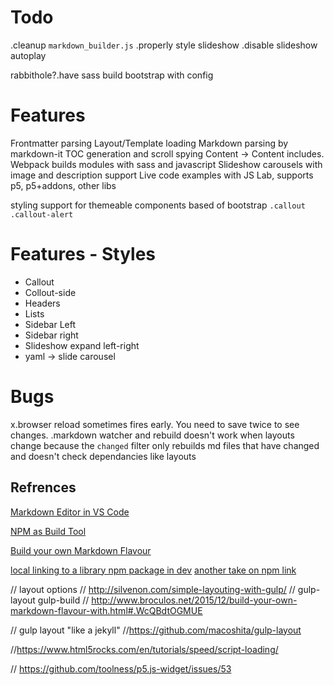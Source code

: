 # Todo

.cleanup `markdown_builder.js`
.properly style slideshow
.disable slideshow autoplay


rabbithole?.have sass build bootstrap with config

# Features

Frontmatter parsing
Layout/Template loading
Markdown parsing by markdown-it
TOC generation and scroll spying
Content -> Content includes.
Webpack builds modules with sass and javascript
Slideshow carousels with image and description support
Live code examples with JS Lab, supports p5, p5+addons, other libs

styling support for themeable components based of bootstrap `.callout .callout-alert`


# Features - Styles
- Callout
- Collout-side
- Headers
- Lists
- Sidebar Left
- Sidebar right
- Slideshow expand left-right
- yaml -> slide carousel


# Bugs
x.browser reload sometimes fires early. You need to save twice to see changes.
.markdown watcher and rebuild doesn't work when layouts change because the `changed` filter only rebuilds md files that have changed and doesn't check dependancies like layouts



## Refrences
[Markdown Editor in VS Code](
http://thisdavej.com/build-an-amazing-markdown-editor-using-visual-studio-code-and-pandoc/)

[NPM as Build Tool](https://www.keithcirkel.co.uk/how-to-use-npm-as-a-build-tool/)

[Build your own Markdown Flavour](http://www.broculos.net/2015/12/build-your-own-markdown-flavour-with.html#.WcVuXNOGMUE)

[local linking to a library npm package in dev](http://justjs.com/posts/npm-link-developing-your-own-npm-modules-without-tears)
[another take on npm link](https://medium.com/@the1mills/how-to-test-your-npm-module-without-publishing-it-every-5-minutes-1c4cb4b369be)


// layout options
// http://silvenon.com/simple-layouting-with-gulp/
// gulp-layout gulp-build
// http://www.broculos.net/2015/12/build-your-own-markdown-flavour-with.html#.WcQBdtOGMUE

// gulp layout "like a jekyll"
//https://github.com/macoshita/gulp-layout

//https://www.html5rocks.com/en/tutorials/speed/script-loading/

// https://github.com/toolness/p5.js-widget/issues/53